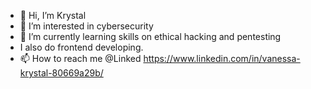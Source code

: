- 👋 Hi, I’m Krystal
- 👀 I’m interested in cybersecurity 
- 🌱 I’m currently learning skills on ethical hacking and pentesting
- I also do frontend developing.
- 📫 How to reach me @Linked  https://www.linkedin.com/in/vanessa-krystal-80669a29b/


<!---
krease-c/krease-c is a ✨ special ✨ repository because its `README.md` (this file) appears on your GitHub profile.
You can click the Preview link to take a look at your changes.
--->

